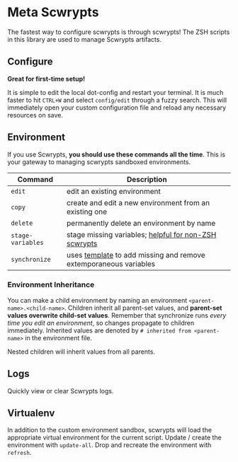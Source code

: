 # Meta Scwrypts

The fastest way to configure scwrypts is through scwrypts!
The ZSH scripts in this library are used to manage Scwrypts artifacts.


## Configure
**Great for first-time setup!**

It is simple to edit the local dot-config and restart your terminal.
It is much faster to hit `CTRL+W` and select `config/edit` through a fuzzy search.
This will immediately open your custom configuration file and reload any necessary resources on save.

## Environment
If you use Scwrypts, **you should use these commands all the time**.
This is your gateway to managing scwrypts sandboxed environments.

Command           | Description
----------------- | ---------------------------------------------------------------------------------------
`edit`            | edit an existing environment
`copy`            | create and edit a new environment from an existing one
`delete`          | permanently delete an environment by name
`stage-variables` | stage missing variables; [helpful for non-ZSH scwrypts](../../py/scwrypts/getenv.py)
`synchronize`     | uses [template](../../.env.template) to add missing and remove extemporaneous variables

### Environment Inheritance
You can make a child environment by naming an environment `<parent-name>.<child-name>`.
Children inherit all parent-set values, and **parent-set values overwrite child-set values**.
Remember that synchronize runs *every time you edit an environment*, so changes propagate to children immediately.
Inherited values are denoted by `# inherited from <parent-name>` in the environment file.

Nested children will inherit values from all parents.

## Logs
Quickly view or clear Scwrypts logs.

## Virtualenv
In addition to the custom environment sandbox, scwrypts will load the appropriate virtual environment for the current script.
Update / create the environment with `update-all`.
Drop and recreate the environment with `refresh`.
